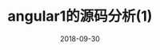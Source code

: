 ---
layout: post
title: angular1的源码分析(1)
date: 2018-09-30
modified: 2018-09-30
categories: 
- angular1

tags:
- 
---